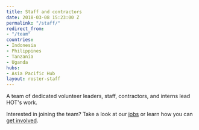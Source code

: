 ```yaml
---
title: Staff and contractors
date: 2018-03-08 15:23:00 Z
permalink: "/staff/"
redirect_from:
- "/team"
countries:
- Indonesia
- Philippines
- Tanzania
- Uganda
hubs:
- Asia Pacific Hub
layout: roster-staff
---
```


A team of dedicated volunteer leaders, staff, contractors, and interns lead HOT's work.

Interested in joining the team? Take a look at our [jobs](/jobs) or learn how you can [get involved](/get-involved).
